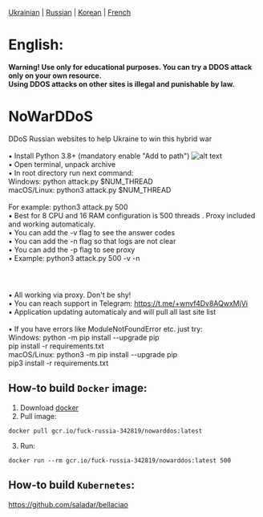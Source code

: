 [Ukrainian](https://github.com/AlexTrushkovsky/NoWarDDoS/blob/main/README.md) | [Russian](https://github.com/AlexTrushkovsky/NoWarDDoS/blob/main/README_ru.md) | [Korean](https://github.com/AlexTrushkovsky/NoWarDDoS/blob/main/README_ko.md) | [French](https://github.com/AlexTrushkovsky/NoWarDDoS/blob/main/README_fr.md) 

# <b1>English:</b1>
**Warning! Use only for educational purposes. You can try a DDOS attack only on your own resource.<br/>
Using DDOS attacks on other sites is illegal and punishable by law.**
# NoWarDDoS

DDoS Russian websites to help Ukraine to win this hybrid war
<br />
<br />▪ Install Python 3.8+ (mandatory enable "Add to path")
![alt text](https://miro.medium.com/max/1344/0*7nOyowsPsGI19pZT.png)
<br />▪ Open terminal, unpack archive
<br />▪ In root directory run next command:
<br /> Windows: python attack.py $NUM_THREAD
<br /> macOS/Linux: python3 attack.py $NUM_THREAD
<br />
<br /> For example: python3 attack.py 500
<br />▪ Best for 8 CPU and 16 RAM configuration is 500 threads . Proxy included and working automaticaly.
<br />▪ You can add the -v flag to see the answer codes
<br />▪ You can add the -n flag so that logs are not clear
<br />▪ You can add the -p flag to see proxy
<br />▪ Example: python3 attack.py 500 -v -n
<br />

#

<br />▪ All working via proxy. Don't be shy!
<br />▪ You can reach support in Telegram: https://t.me/+wnvf4Dv8AQwxMjVi
<br />▪ Application updating automaticaly and will pull all last site list
<br />
<br />▪ If you have errors like ModuleNotFoundError etc. just try:
<br /> Windows: python -m pip install --upgrade pip
<br /> pip install -r requirements.txt
<br /> macOS/Linux: python3 -m pip install --upgrade pip
<br /> pip3 install -r requirements.txt
<br />
## How-to build `Docker` image:

1. Download [docker](https://www.docker.com/)
2. Pull image:

```shell
docker pull gcr.io/fuck-russia-342819/nowarddos:latest
```

3. Run:

```shell
docker run --rm gcr.io/fuck-russia-342819/nowarddos:latest 500
```

## How-to build `Kubernetes`:

https://github.com/saladar/bellaciao
